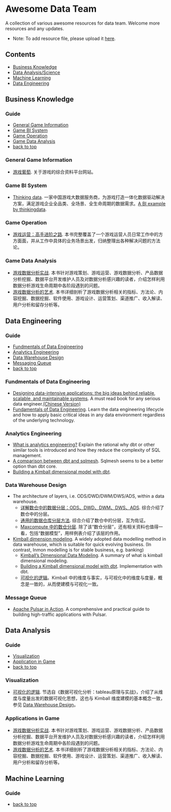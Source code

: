 # Awesome Data Team
A collection of various awesome resources for data team. Welcome more resources and any updates.

- Note: To add resource file, please upload it [here](https://drive.google.com/drive/folders/190dsPqzMrcMD0_-Sjwr9FE2s0ZMC5QEi?usp=drive_link).

## Contents
- [Business Knowledge](#business-knowledge)
- [Data Analysis/Science](#data-analysis)
- [Machine Learning](#machine-learning)
- [Data Engineering](#data-engineering)

## Business Knowledge

### Guide
- [General Game Information](#general-game-information)
- [Game BI System](#game-bi-system)
- [Game Operation](#game-operation)
- [Game Data Analysis](#game-data-analysis)
- [back to top](#awesome-data-team)

### General Game Information
- [游戏葡萄](https://youxiputao.com/). 关于游戏的综合资料平台网站。

### Game BI System
- [Thinking data](https://www.thinkingdata.cn/). 一家中国游戏大数据服务商，为游戏打造一体化数据驱动解决方案，满足游戏企业全品类、全场景、全生命周期的数据需求。[A BI example by thinkingdata](https://drive.google.com/file/d/1-ULNzW6Kchtf3FPjohJ12sUuLzmxuCx7/view?usp=drive_link).


### Game Operation
- [游戏运营：高手进阶之路](https://drive.google.com/file/d/1IboLlCVc28SsOVJG4mTRFqhSlDA596fM/view?usp=drive_link). 本书完整覆盖了一个游戏运营人员日常工作中的方方面面，并从工作中具体的业务场景出发，归纳整理出各种解决问题的方法论。


### Game Data Analysis
- [游戏数据分析实战](https://drive.google.com/file/d/16EZHs9ByD_ho4NSqCuwALsez4tytcQIW/view?usp=drive_link). 本书针对游戏策划、游戏运营、游戏数据分析、产品数据分析挖掘、数据平台开发维护人员及对数据分析感兴趣的读者，介绍怎样利用数据分析游戏生命周期中各阶段遇到的问题。
- [游戏数据分析的艺术](https://drive.google.com/file/d/1bOdtfZdScjmSDeb0sK0RNtZ8gmi1w8nv/view?usp=drive_link). 本书详细剖析了游戏数据分析相关的指标、方法论、内容挖掘、数据挖掘、软件使用、游戏设计、运营策划、渠道推广、收入解读、用户分析和留存分析等。


## Data Engineering

### Guide
- [Fundmentals of Data Engineering](#fundmentals-of-data-engineering)
- [Analytics Engineering](#analytics-engineering)
- [Data Warehouse Design](#data-warehouse-design)
- [Messaging Queue](#message-queue)
- [back to top](#awesome-data-team)

### Fundmentals of Data Engineering
- [Designing data-intensive applications: the big ideas behind reliable, scalable, and maintainable systems](https://drive.google.com/file/d/1JLTM-09WZ87EkXOA6-BIbbJkbtFU9IcH/view?usp=drive_link). A must read book for any serious data engineer.[(Chinese Version)](https://drive.google.com/file/d/1XOijYZhanKmrCSbF1ZpWENlbt6Mhiye9/view?usp=drive_link)
- [Fundamentals of Data Engineering](https://drive.google.com/file/d/1F2y11_rpKPUW_953Swylsl5eVzUtl16g/view?usp=drive_link). Learn the data engineering lifecycle and  how to apply basic critical ideas in any data environment regardless of the underlying technology.

### Analytics Engineering
- [What is analytics engineering?](https://www.getdbt.com/what-is-analytics-engineering) Explain the rational why dbt or other similar tools is introduced and how they reduce the complexity of SQL management.
- [A comparison between dbt and sqlmesh](https://sqlmesh.readthedocs.io/en/stable/comparisons/). Sqlmesh seems to be a better option than dbt core.
 - [Building a Kimball dimensional model with dbt](https://docs.getdbt.com/blog/kimball-dimensional-model). 

### Data Warehouse Design
- The architecture of layers, i.e. ODS/DWD/DWM/DWS/ADS, within a data warehouse.
    - [详解数仓中的数据分层：ODS、DWD、DWM、DWS、ADS](https://juejin.cn/post/6969874734355841031). 综合介绍了数仓中的分层。
    - [通用的数据仓库分层方法](https://www.cnblogs.com/itboys/p/10592871.html). 综合介绍了数仓中的分层，互为佐证。
    - [Maxcompute 中的数仓分层](https://help.aliyun.com/zh/maxcompute/getting-started/divide-a-data-warehouse-into-layers?spm=a2c4g.11186623.0.0.54ae1617P4nOjO). 除了该“数仓分层”，还有相关资料也值得一看，包括“数据模型”，用样例表介绍了该层的作用。
- [Kimball dimension modeling](https://docs.getdbt.com/terms/dimensional-modeling). A widely adopted data modelling method in data warehouse, which is suitable for quick evolving business. (In contrast, Inmon modelling is for stable business, e.g. banking)
    - [Kimball’s Dimensional Data Modeling](https://www.holistics.io/books/setup-analytics/kimball-s-dimensional-data-modeling/). A summary of what is kimball dimensional modeling.
     - [Building a Kimball dimensional model with dbt](https://docs.getdbt.com/blog/kimball-dimensional-model). Implementation with dbt.
     - [可视化的逻辑](https://drive.google.com/file/d/1AM4m5zXpGNbtQc4UB4vPdddvSjX1g8Ti/view?usp=drive_link)。Kimball 中的维度与事实，与可视化中的维度与度量，概念是一致的，从而使建模与可视化一致。


### Message Queue

- [Apache Pulsar in Action](https://drive.google.com/file/d/146c3kVbgcrwyXwUlDBtA9F7yiHVvQi5N/view?usp=drive_link). A comprehensive and practical guide to building high-traffic applications with Pulsar.



## Data Analysis

### Guide
- [Visualization](#visualization)
- [Application in Game](#applications-in-game)
- [back to top](#awesome-data-team)

### Visualization
- [可视化的逻辑](https://drive.google.com/file/d/1AM4m5zXpGNbtQc4UB4vPdddvSjX1g8Ti/view?usp=drive_link). 节选自《数据可视化分析：tableau原理与实战》，介绍了从维度与度量出发的数据可视化思想，这也与 Kimball 维度建模的基本概念一致，参见 [Data Warehouse Design](#data-warehouse-design)。


### Applications in Game
- [游戏数据分析实战](https://drive.google.com/file/d/16EZHs9ByD_ho4NSqCuwALsez4tytcQIW/view?usp=drive_link). 本书针对游戏策划、游戏运营、游戏数据分析、产品数据分析挖掘、数据平台开发维护人员及对数据分析感兴趣的读者，介绍怎样利用数据分析游戏生命周期中各阶段遇到的问题。
- [游戏数据分析的艺术](https://drive.google.com/file/d/1bOdtfZdScjmSDeb0sK0RNtZ8gmi1w8nv/view?usp=drive_link). 本书详细剖析了游戏数据分析相关的指标、方法论、内容挖掘、数据挖掘、软件使用、游戏设计、运营策划、渠道推广、收入解读、用户分析和留存分析等。

## Machine Learning

### Guide
- [back to top](#awesome-data-team)


